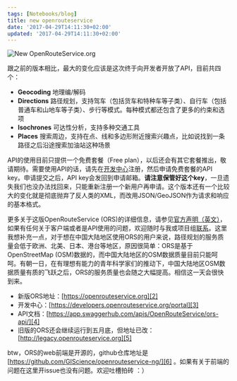 ```yaml
---
tags: [Notebooks/blog]
title: new openrouteservice
date: '2017-04-29T14:11:30+02:00'
updated: '2017-04-29T14:11:30+02:00'
---
```


![New OpenRouteService.org](http://k1z.blog.uni-heidelberg.de/files/2017/04/screen-shot-2017-04-29-at-091645.png)

跟之前的版本相比，最大的变化应该是这次终于向开发者开放了API，目前共四个：

- **Geocoding** 地理编/解码
- **Directions** 路径规划，支持驾车（包括货车和特种车等子类）、自行车（包括普通车和山地车等子类）、步行等模式。每种模式都还包含了更多的约束和选项
- **Isochrones** 可达性分析，支持多种交通工具
- **Places** 搜索周边，支持在点、线和多边形附近搜索兴趣点，比如说找到一条路径之后沿途搜索加油站这种场景

API的使用目前只提供一个免费套餐（Free plan），以后还会有其它套餐推出，敬请期待。需要使用API的话，请先在[开发中心][3]注册，然后申请免费套餐的API key。申请提交之后，API key会发回到申请邮箱。**请注意保管好这个key**，一旦遗失我们也没办法找回来，只能重新注册一个新用户再申请。这个版本还有一个比较大的变化就是彻底抛弃了反人类的XML，而改用JSON/GeoJSON作为请求和响应的基本格式。

更多关于这版OpenRouteService (ORS)的详细信息，请参见[官方声明（英文）][1]，如果有任何关于客户端或者是API使用的问题，欢迎随时与我或项目组[联系](https://developers.openrouteservice.org/portal/contact)。这里我想补充一点，对于想在中国大陆地区使用ORS的用户来说，路径规划的服务质量会低于欧洲、北美、日本、港台等地区，原因很简单：ORS是基于OpenStreetMap (OSM)数据的，而中国大陆地区的OSM数据质量目前只能呵呵。有朝一日，在有理想有能力的青年科学家们的推动下，中国大陆地区OSM数据质量有质的飞跃之后，ORS的服务质量也会随之大幅提高。相信这一天会很快到来。

- 新版ORS地址：[https://openrouteservice.org][2]
- 开发中心：[https://developers.openrouteservice.org/portal][3]
- API文档：[https://app.swaggerhub.com/apis/OpenRouteService/ors-api/][4]
- 旧版的ORS还会继续运行到五月底，但地址已改：[http://legacy.openrouteservice.org][5]

btw，ORS的web前端是开源的，github仓库地址是[https://github.com/GIScience/openrouteservice-ng/][6] 。如果有关于前端的问题在这里开issue也没有问题。欢迎吐槽拍砖 ：）

[1]:	http://k1z.blog.uni-heidelberg.de/2017/04/29/openrouteservice-with-new-api-functions-and-look/
[2]:	https://openrouteservice.org "OpenRouteService"
[3]:	https://developers.openrouteservice.org/portal "OpenRouteService Developer Center"
[4]:	https://app.swaggerhub.com/apis/OpenRouteService/ors-api/ "OpenRouteService API Documentation"
[5]:	http://legacy.openrouteservice.org "Old version of OpenRouteService"
[6]:	https://github.com/GIScience/openrouteservice-ng/ "openrouteservice web app on Github"